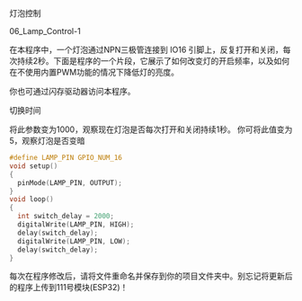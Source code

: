 灯泡控制

06_Lamp_Control-1

在本程序中，一个灯泡通过NPN三极管连接到 IO16 引脚上，反复打开和关闭，每次持续2秒。下面是程序的一个片段，它展示了如何改变灯的开启频率，以及如何在不使用内置PWM功能的情况下降低灯的亮度。

你也可通过闪存驱动器访问本程序。

切换时间

将此参数变为1000，观察现在灯泡是否每次打开和关闭持续1秒。
你可将此值变为5，观察灯泡是否变暗

```c
#define LAMP_PIN GPIO_NUM_16
void setup()
{
  pinMode(LAMP_PIN, OUTPUT);
}
void loop()
{
  int switch_delay = 2000;
  digitalWrite(LAMP_PIN, HIGH);
  delay(switch_delay);
  digitalWrite(LAMP_PIN, LOW);
  delay(switch_delay);
}
```

每次在程序修改后，请将文件重命名并保存到你的项目文件夹中。别忘记将更新后的程序上传到111号模块(ESP32)！
